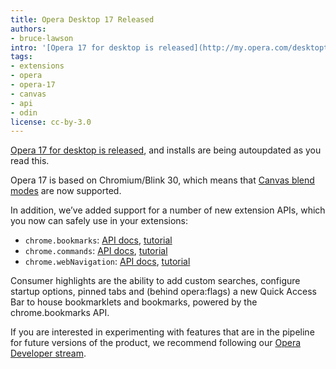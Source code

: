```yaml
---
title: Opera Desktop 17 Released
authors:
- bruce-lawson
intro: '[Opera 17 for desktop is released](http://my.opera.com/desktopteam/blog/opera-17-final), and installs are being autoupdated as you read this. Opera 17 is based on Chromium/Blink 30, which means that [Canvas blend modes](http://codepen.io/adobe/pen/gbzmE) are now supported.'
tags:
- extensions
- opera
- opera-17
- canvas
- api
- odin
license: cc-by-3.0
---
```


[Opera 17 for desktop is released][1], and installs are being autoupdated as you read this.

[1]: http://my.opera.com/desktopteam/blog/opera-17-final

Opera 17 is based on Chromium/Blink 30, which means that [Canvas blend modes][2] are now supported.

[2]: http://codepen.io/adobe/pen/gbzmE

In addition, we’ve added support for a number of new extension APIs, which you now can safely use in your extensions:

* `chrome.bookmarks`: [API docs][3], [tutorial][4]
* `chrome.commands`: [API docs][5], [tutorial][6]
* `chrome.webNavigation`: [API docs][7], [tutorial][8]

[3]: https://dev.opera.com/extension-docs/bookmarks.html
[4]: https://dev.opera.com/extension-docs/tut_bookmarks.html
[5]: https://dev.opera.com/extension-docs/commands.html
[6]: https://dev.opera.com/extension-docs/tut_commands.html
[7]: https://dev.opera.com/extension-docs/webNavigation.html
[8]: https://dev.opera.com/extension-docs/tut_webnavigation.html

Consumer highlights are the ability to add custom searches, configure startup options, pinned tabs and (behind opera:flags) a new Quick Access Bar to house bookmarklets and bookmarks, powered by the chrome.bookmarks API.

If you are interested in experimenting with features that are in the pipeline for future versions of the product, we recommend following our [Opera Developer stream][9].

[9]: http://www.opera.com/developer
